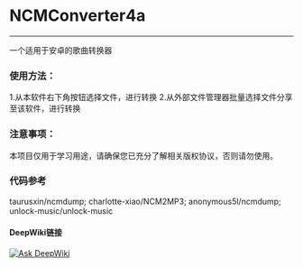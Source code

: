 # NCMConverter4a
---
一个适用于安卓的歌曲转换器
### 使用方法：
1.从本软件右下角按钮选择文件，进行转换
2.从外部文件管理器批量选择文件分享至该软件，进行转换
### 注意事项：
本项目仅用于学习用途，请确保您已充分了解相关版权协议，否则请勿使用。
### 代码参考
taurusxin/ncmdump; charlotte-xiao/NCM2MP3; anonymous5l/ncmdump; unlock-music/unlock-music

#### DeepWiki链接
[![Ask DeepWiki](https://deepwiki.com/badge.svg)](https://deepwiki.com/cdb96/NCMConverter4a)
